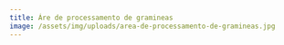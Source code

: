 ```yaml
---
title: Áre de processamento de gramineas
image: /assets/img/uploads/area-de-processamento-de-gramineas.jpg
---
```


